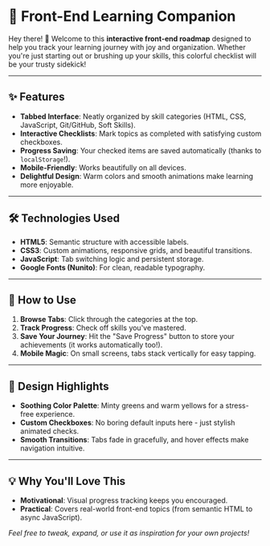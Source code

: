 # 🌱 Front-End Learning Companion 

Hey there! 👋 Welcome to this **interactive front-end roadmap** designed to help you track your learning journey with joy and organization. Whether you're just starting out or brushing up your skills, this colorful checklist will be your trusty sidekick!

---

## ✨ Features

- **Tabbed Interface**: Neatly organized by skill categories (HTML, CSS, JavaScript, Git/GitHub, Soft Skills).
- **Interactive Checklists**: Mark topics as completed with satisfying custom checkboxes.
- **Progress Saving**: Your checked items are saved automatically (thanks to `localStorage`!).
- **Mobile-Friendly**: Works beautifully on all devices.
- **Delightful Design**: Warm colors and smooth animations make learning more enjoyable.

---

## 🛠️ Technologies Used

- **HTML5**: Semantic structure with accessible labels.
- **CSS3**: Custom animations, responsive grids, and beautiful transitions.
- **JavaScript**: Tab switching logic and persistent storage.
- **Google Fonts (Nunito)**: For clean, readable typography.

---

## 🚀 How to Use

1. **Browse Tabs**: Click through the categories at the top.
2. **Track Progress**: Check off skills you've mastered.
3. **Save Your Journey**: Hit the "Save Progress" button to store your achievements (it works automatically too!).
4. **Mobile Magic**: On small screens, tabs stack vertically for easy tapping.

---

## 🌈 Design Highlights

- **Soothing Color Palette**: Minty greens and warm yellows for a stress-free experience.
- **Custom Checkboxes**: No boring default inputs here - just stylish animated checks.
- **Smooth Transitions**: Tabs fade in gracefully, and hover effects make navigation intuitive.

---

## 💡 Why You'll Love This

- **Motivational**: Visual progress tracking keeps you encouraged.
- **Practical**: Covers real-world front-end topics (from semantic HTML to async JavaScript).

*Feel free to tweak, expand, or use it as inspiration for your own projects!*
